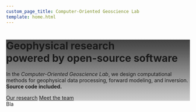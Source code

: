 ```yaml
---
custom_page_title: Computer-Oriented Geoscience Lab
template: home.html
---
```


<div class="container-fluid banner" style="background-image: linear-gradient(to top, #11111133, #111111cc), url(/images/banner/disturbance.jpg);">
<div class="container text-center banner-text">

<h1 class="display-5 fw-bold lh-lg mb-4">
Geophysical research <br> powered by open-source software
</h1>

<p class="lead fs-4 mb-5">
In the <em>Computer-Oriented Geoscience Lab</em>, we design computational
methods for geophysical data processing, forward modeling, and inversion.
<strong>Source code included.</strong>
</p>

<div>
<a class="btn btn-lg banner-button mb-4 mx-2" href="/research">Our research</a>
<a class="btn btn-lg banner-button mb-4 mx-2" href="/people">Meet the team</a>
</div>

</div>
</div>

<section class="container page-content">
Bla
</section>

